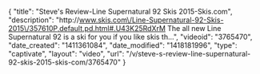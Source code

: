 {
    "title": "Steve's Review-Line Supernatural 92 Skis 2015-Skis.com",
    "description": "http:\/\/www.skis.com\/Line-Supernatural-92-Skis-2015\/357610P,default,pd.html#.U43K25RdXrM The all new Line Supernatural 92 is a ski for you if you like skis th...",
    "videoid": "3765470",
    "date_created": "1411361084",
    "date_modified": "1418181996",
    "type": "captivate",
    "layout": "video",
    "url": "\/v\/steve-s-review-line-supernatural-92-skis-2015-skis-com\/3765470"
}